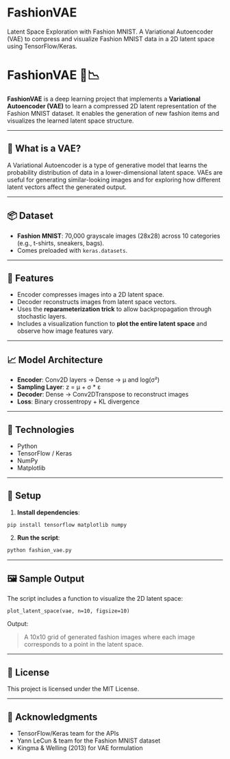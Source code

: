 # FashionVAE
Latent Space Exploration with Fashion MNIST. A Variational Autoencoder (VAE) to compress and visualize Fashion MNIST data in a 2D latent space using TensorFlow/Keras.

# FashionVAE 👗📉

**FashionVAE** is a deep learning project that implements a **Variational Autoencoder (VAE)** to learn a compressed 2D latent representation of the Fashion MNIST dataset. It enables the generation of new fashion items and visualizes the learned latent space structure.

---

## 🧠 What is a VAE?

A Variational Autoencoder is a type of generative model that learns the probability distribution of data in a lower-dimensional latent space. VAEs are useful for generating similar-looking images and for exploring how different latent vectors affect the generated output.

---

## 📦 Dataset

- **Fashion MNIST**: 70,000 grayscale images (28x28) across 10 categories (e.g., t-shirts, sneakers, bags).
- Comes preloaded with `keras.datasets`.

---

## 🚀 Features

- Encoder compresses images into a 2D latent space.
- Decoder reconstructs images from latent space vectors.
- Uses the **reparameterization trick** to allow backpropagation through stochastic layers.
- Includes a visualization function to **plot the entire latent space** and observe how image features vary.

---

## 📈 Model Architecture

- **Encoder**: Conv2D layers → Dense → μ and log(σ²)
- **Sampling Layer**: z = μ + σ * ε
- **Decoder**: Dense → Conv2DTranspose to reconstruct images
- **Loss**: Binary crossentropy + KL divergence

---

## 🧰 Technologies

- Python
- TensorFlow / Keras
- NumPy
- Matplotlib

---
## 🔧 Setup


1. **Install dependencies**:

```
pip install tensorflow matplotlib numpy
```

2. **Run the script**:

```bash
python fashion_vae.py
```

---

## 🖼️ Sample Output

The script includes a function to visualize the 2D latent space:

```
plot_latent_space(vae, n=10, figsize=10)
```

Output:

> A 10x10 grid of generated fashion images where each image corresponds to a point in the latent space.

---

## 📄 License

This project is licensed under the MIT License.

---

## 🙌 Acknowledgments

* TensorFlow/Keras team for the APIs
* Yann LeCun & team for the Fashion MNIST dataset
* Kingma & Welling (2013) for VAE formulation


